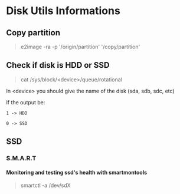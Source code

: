 # Disk Utils Informations

## Copy partition
> e2image -ra -p '/origin/partition' '/copy/partition'

## Check if disk is HDD or SSD
> cat /sys/block/\<device\>/queue/rotational

In \<device\> you should give the name of the disk (sda, sdb, sdc, etc)

If the output be:

	1 -> HDD
	
	0 -> SSD

## SSD

### S.M.A.R.T

#### Monitoring and testing ssd's health with smartmontools 

> smartctl -a /dev/sdX


